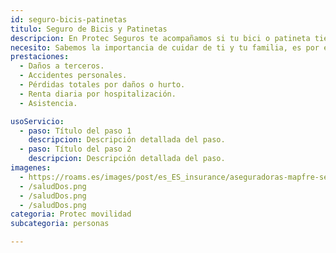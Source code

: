 ```yaml
---
id: seguro-bicis-patinetas​​
titulo: Seguro de Bicis y Patinetas​​
descripcion: En Protec Seguros te acompañamos si tu bici o patineta tiene una pérdida total por robo o daños y si tienes un incidente o sufres un accidente estando solo contra un objeto o persona. Para ello, activamos las asistencias que tenemos a tu disposición. Además, cuidamos de tu vehículo el Centro de Servicios Protec Seguros o de forma virtual con la asesoría de nuestros expertos para orientarte en temas de postura, acondicionamiento físico y consultoría mecánica. Si eres asegurado de Protec Seguros de cualquier solución, recibes dos alistamientos gratuitos para bici durante el año y 50 % de descuento en bike fit. Esto también aplica si tu bici es eléctrica.
necesito: Sabemos la importancia de cuidar de ti y tu familia, es por ello que, te brindamos las mejores opciones que te permitirán disfrutar de los momentos más especiales de tu vida con tranquilidad.
prestaciones: 
  - Daños a terceros.
  - Accidentes personales.
  - Pérdidas totales por daños o hurto.
  - Renta diaria por hospitalización.
  - Asistencia.

usoServicio:
  - paso: Título del paso 1
    descripcion: Descripción detallada del paso.
  - paso: Título del paso 2
    descripcion: Descripción detallada del paso.
imagenes:
  - https://roams.es/images/post/es_ES_insurance/aseguradoras-mapfre-seguro-bicicleta.jpg
  - /saludDos.png
  - /saludDos.png
  - /saludDos.png
categoria: Protec movilidad
subcategoria: personas

---
```


